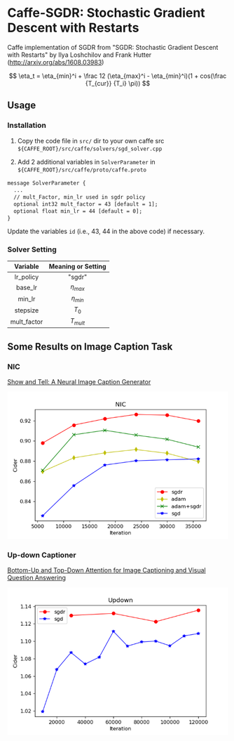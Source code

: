 # Caffe-SGDR: Stochastic Gradient Descent with Restarts

Caffe implementation of SGDR from "SGDR: Stochastic Gradient Descent with Restarts" by Ilya Loshchilov and Frank Hutter (http://arxiv.org/abs/1608.03983)

$$
\eta_t = \eta_{min}^i + \frac 12 (\eta_{max}^i - \eta_{min}^i)(1 + cos(\frac {T_{cur}} {T_i} \pi)) 
$$


## Usage

### Installation

1. Copy the code file in `src/` dir to your own caffe src `${CAFFE_ROOT}/src/caffe/solvers/sgd_solver.cpp`

2. Add 2 additional variables in `SolverParameter` in `${CAFFE_ROOT}/src/caffe/proto/caffe.proto`
```
message SolverParameter {
  ...
  // mult_Factor, min_lr used in sgdr policy
  optional int32 mult_factor = 43 [default = 1];
  optional float min_lr = 44 [default = 0];
}
```

Update the variables `id` (i.e., 43, 44 in the above code) if necessary.

### Solver Setting

|  Variable   | Meaning or Setting |
| :---------: | :----------------: |
|  lr_policy  |       "sgdr"       |
|   base_lr   |    $\eta_{max}$    |
|   min_lr    |    $\eta_{min}$    |
|  stepsize   |       $T_0$        |
| mult_factor |     $T_{mult}$     |

## Some Results on Image Caption Task

### NIC

[
Show and Tell: A Neural Image Caption Generator](https://arxiv.org/abs/1411.4555)

![nic_performance](img/nic.png)

### Up-down Captioner

[
Bottom-Up and Top-Down Attention for Image Captioning and Visual Question Answering](https://arxiv.org/abs/1707.07998)

![updown_performance](img/updown.png)